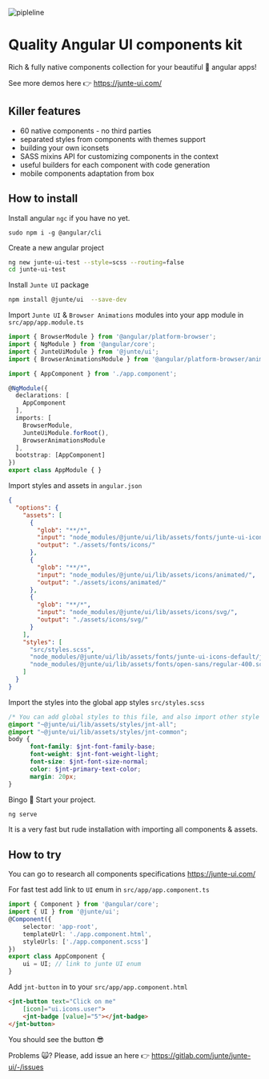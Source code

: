 ![pipleline](https://gitlab.com/junte/junte-ui/badges/master/pipeline.svg)
# Quality Angular UI components kit
Rich & fully native components collection for your beautiful 🤩 angular apps! 

See more demos here 👉 https://junte-ui.com/

## Killer features
* 60 native components - no third parties
* separated styles from components with themes support
* building your own iconsets
* SASS mixins API for customizing components in the context
* useful builders for each component with code generation
* mobile components adaptation from box

## How to install
Install angular `ngc` if you have no yet.
```
sudo npm i -g @angular/cli
```

Create a new angular project
```bash
ng new junte-ui-test --style=scss --routing=false
cd junte-ui-test
```

Install `Junte UI` package
```bash
npm install @junte/ui  --save-dev
```
Import `Junte UI` & `Browser Animations` modules into your app module in `src/app/app.module.ts`
```typescript
import { BrowserModule } from '@angular/platform-browser';
import { NgModule } from '@angular/core';
import { JunteUiModule } from '@junte/ui';
import { BrowserAnimationsModule } from '@angular/platform-browser/animations';

import { AppComponent } from './app.component';

@NgModule({
  declarations: [
    AppComponent
  ],
  imports: [
    BrowserModule,
    JunteUiModule.forRoot(), 
    BrowserAnimationsModule
  ],
  bootstrap: [AppComponent]
})
export class AppModule { }
```
Import styles and assets in `angular.json`
```json
{
  "options": {
    "assets": [
      {
        "glob": "**/*",
        "input": "node_modules/@junte/ui/lib/assets/fonts/junte-ui-icons-default/",
        "output": "./assets/fonts/icons/"
      },
      {
        "glob": "**/*",
        "input": "node_modules/@junte/ui/lib/assets/icons/animated/",
        "output": "./assets/icons/animated/"
      },
      {
        "glob": "**/*",
        "input": "node_modules/@junte/ui/lib/assets/icons/svg/",
        "output": "./assets/icons/svg/"
      }
    ],
    "styles": [
      "src/styles.scss",
      "node_modules/@junte/ui/lib/assets/fonts/junte-ui-icons-default/junte-ui-icons-default-font.scss",
      "node_modules/@junte/ui/lib/assets/fonts/open-sans/regular-400.scss"
    ]
  }
}
```

Import the styles into the global app styles `src/styles.scss`
```scss
/* You can add global styles to this file, and also import other style files */
@import "~@junte/ui/lib/assets/styles/jnt-all";
@import "~@junte/ui/lib/assets/styles/jnt-common";
body {
      font-family: $jnt-font-family-base;
      font-weight: $jnt-font-weight-light;
      font-size: $jnt-font-size-normal;
      color: $jnt-primary-text-color;
      margin: 20px;
}
```
Bingo 👏 Start your project.
```bash
ng serve
``` 

It is a very fast but rude installation with importing all components & assets.

## How to try
You can go to research all components specifications https://junte-ui.com/

For fast test add link to `UI` enum in `src/app/app.component.ts`
```typescript
import { Component } from '@angular/core';
import { UI } from '@junte/ui';
@Component({
    selector: 'app-root',
    templateUrl: './app.component.html',
    styleUrls: ['./app.component.scss']
})
export class AppComponent {
    ui = UI; // link to junte UI enum
}
```

Add `jnt-button` in to your `src/app/app.component.html`

```html
<jnt-button text="Click on me"
    [icon]="ui.icons.user">
    <jnt-badge [value]="5"></jnt-badge>
</jnt-button>
```

You should see the button 😎

Problems 🙀? Please, add issue an here 👉 https://gitlab.com/junte/junte-ui/-/issues
